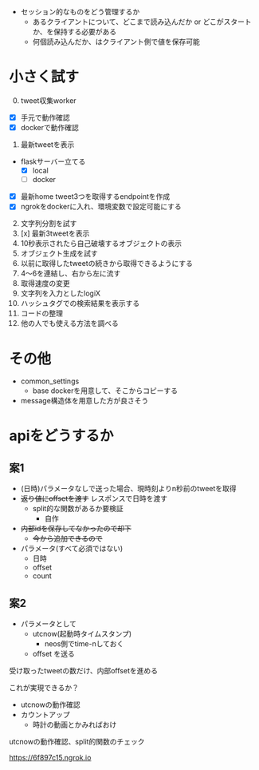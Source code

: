 - セッション的なものをどう管理するか
  - あるクライアントについて、どこまで読み込んだか or どこがスタートか、を保持する必要がある
  - 何個読み込んだか、はクライアント側で値を保存可能

# 小さく試す

0. tweet収集worker
  - [x] 手元で動作確認
  - [x] dockerで動作確認
1. 最新tweetを表示
  - flaskサーバー立てる
    - [x] local
    - [ ] docker
  - [x] 最新home tweet3つを取得するendpointを作成
  - [x] ngrokをdockerに入れ、環境変数で設定可能にする
2. 文字列分割を試す
3. [x] 最新3tweetを表示
4. 10秒表示されたら自己破壊するオブジェクトの表示
5. オブジェクト生成を試す
6. 以前に取得したtweetの続きから取得できるようにする
7. 4〜6を連結し、右から左に流す
8. 取得速度の変更
9. 文字列を入力としたlogiX
10. ハッシュタグでの検索結果を表示する
11. コードの整理
12. 他の人でも使える方法を調べる

# その他

- common_settings
  - base dockerを用意して、そこからコピーする
- message構造体を用意した方が良さそう

# apiをどうするか

## 案1

- (日時)パラメータなしで送った場合、現時刻よりn秒前のtweetを取得
- ~~返り値にoffsetを渡す~~ レスポンスで日時を渡す
  - split的な関数があるか要検証
    - 自作
- ~~内部idを保存してなかったので却下~~
  - ~~今から追加できるので~~
- パラメータ(すべて必須ではない)
  - 日時
  - offset
  - count


## 案2

- パラメータとして
  - utcnow(起動時タイムスタンプ)
    - neos側でtime-nしておく
  - offset
を送る

受け取ったtweetの数だけ、内部offsetを進める

これが実現できるか？
- utcnowの動作確認
- カウントアップ
  - 時計の動画とかみればおけ

utcnowの動作確認、split的関数のチェック

https://6f897c15.ngrok.io
